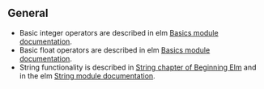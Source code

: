 ## General

- Basic integer operators are described in elm [Basics module documentation][foundations-int].
- Basic float operators are described in elm [Basics module documentation][foundations-float].
- String functionality is described in [String chapter of Beginning Elm][foundations-string] and in the elm [String module documentation][foundations-string-module].

[foundations-int]: https://package.elm-lang.org/packages/elm/core/latest/Basics#Int
[foundations-float]: https://package.elm-lang.org/packages/elm/core/latest/Basics#Float
[foundations-string]: https://elmprogramming.com/string.html
[foundations-string-module]: https://package.elm-lang.org/packages/elm/core/latest/String